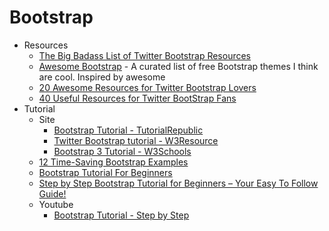 # Bootstrap
* Resources
    - [The Big Badass List of Twitter Bootstrap Resources](http://goo.gl/QsA5po)
    - [Awesome Bootstrap](https://goo.gl/g05SYN) - A curated list of free Bootstrap themes I think are cool. Inspired by awesome
    - [20 Awesome Resources for Twitter Bootstrap Lovers](https://goo.gl/mbgAU2)
    - [40 Useful Resources for Twitter BootStrap Fans](http://goo.gl/7brmUQ)
* Tutorial
    - Site
        - [Bootstrap Tutorial - TutorialRepublic](http://goo.gl/AIAoDM)
        - [Twitter Bootstrap tutorial - W3Resource](http://goo.gl/R2ySoO)
        - [Bootstrap 3 Tutorial - W3Schools](http://goo.gl/OZvTI7)
    - [12 Time-Saving Bootstrap Examples](http://goo.gl/Bic6YD)
    - [Bootstrap Tutorial For Beginners](https://goo.gl/PlN6Sn)
    - [Step by Step Bootstrap Tutorial for Beginners – Your Easy To Follow Guide!](https://goo.gl/a4E4C3)
    - Youtube
        - [Bootstrap Tutorial - Step by Step](https://goo.gl/uOihpn)
